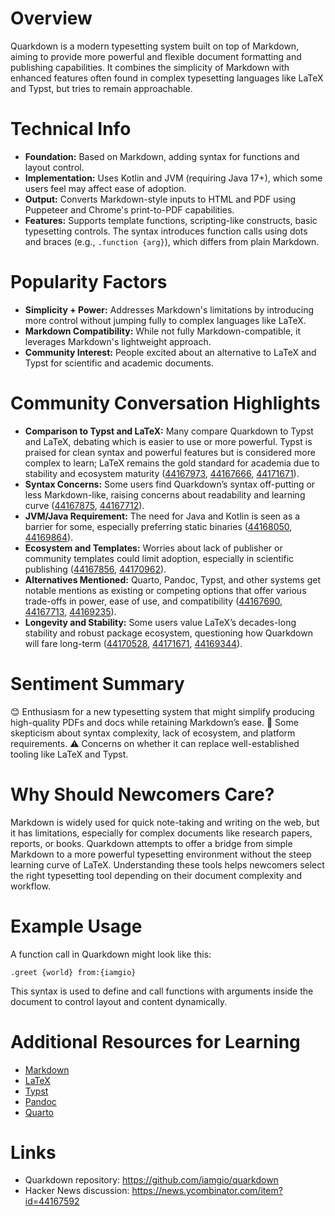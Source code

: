 # Overview
Quarkdown is a modern typesetting system built on top of Markdown, aiming to provide more powerful and flexible document formatting and publishing capabilities. It combines the simplicity of Markdown with enhanced features often found in complex typesetting languages like LaTeX and Typst, but tries to remain approachable.

# Technical Info
- **Foundation:** Based on Markdown, adding syntax for functions and layout control.
- **Implementation:** Uses Kotlin and JVM (requiring Java 17+), which some users feel may affect ease of adoption.
- **Output:** Converts Markdown-style inputs to HTML and PDF using Puppeteer and Chrome's print-to-PDF capabilities.
- **Features:** Supports template functions, scripting-like constructs, basic typesetting controls. The syntax introduces function calls using dots and braces (e.g., `.function {arg}`), which differs from plain Markdown.

# Popularity Factors
- **Simplicity + Power:** Addresses Markdown's limitations by introducing more control without jumping fully to complex languages like LaTeX.
- **Markdown Compatibility:** While not fully Markdown-compatible, it leverages Markdown's lightweight approach.
- **Community Interest:** People excited about an alternative to LaTeX and Typst for scientific and academic documents.

# Community Conversation Highlights
- **Comparison to Typst and LaTeX:** Many compare Quarkdown to Typst and LaTeX, debating which is easier to use or more powerful. Typst is praised for clean syntax and powerful features but is considered more complex to learn; LaTeX remains the gold standard for academia due to stability and ecosystem maturity ([44167973](https://news.ycombinator.com/item?id=44167973), [44167666](https://news.ycombinator.com/item?id=44167666), [44171671](https://news.ycombinator.com/item?id=44171671)).
- **Syntax Concerns:** Some users find Quarkdown’s syntax off-putting or less Markdown-like, raising concerns about readability and learning curve ([44167875](https://news.ycombinator.com/item?id=44167875), [44167712](https://news.ycombinator.com/item?id=44167712)).
- **JVM/Java Requirement:** The need for Java and Kotlin is seen as a barrier for some, especially preferring static binaries ([44168050](https://news.ycombinator.com/item?id=44168050), [44169864](https://news.ycombinator.com/item?id=44169864)).
- **Ecosystem and Templates:** Worries about lack of publisher or community templates could limit adoption, especially in scientific publishing ([44167856](https://news.ycombinator.com/item?id=44167856), [44170962](https://news.ycombinator.com/item?id=44170962)).
- **Alternatives Mentioned:** Quarto, Pandoc, Typst, and other systems get notable mentions as existing or competing options that offer various trade-offs in power, ease of use, and compatibility ([44167690](https://news.ycombinator.com/item?id=44167690), [44167713](https://news.ycombinator.com/item?id=44167713), [44169235](https://news.ycombinator.com/item?id=44169235)).
- **Longevity and Stability:** Some users value LaTeX’s decades-long stability and robust package ecosystem, questioning how Quarkdown will fare long-term ([44170528](https://news.ycombinator.com/item?id=44170528), [44171671](https://news.ycombinator.com/item?id=44171671), [44169344](https://news.ycombinator.com/item?id=44169344)).

# Sentiment Summary
😊 Enthusiasm for a new typesetting system that might simplify producing high-quality PDFs and docs while retaining Markdown’s ease.
🤔 Some skepticism about syntax complexity, lack of ecosystem, and platform requirements.
⚠️ Concerns on whether it can replace well-established tooling like LaTeX and Typst.

# Why Should Newcomers Care?
Markdown is widely used for quick note-taking and writing on the web, but it has limitations, especially for complex documents like research papers, reports, or books. Quarkdown attempts to offer a bridge from simple Markdown to a more powerful typesetting environment without the steep learning curve of LaTeX. Understanding these tools helps newcomers select the right typesetting tool depending on their document complexity and workflow.

# Example Usage
A function call in Quarkdown might look like this:

    .greet {world} from:{iamgio}

This syntax is used to define and call functions with arguments inside the document to control layout and content dynamically.

# Additional Resources for Learning
- [Markdown](https://www.google.com/search?q=markdown)
- [LaTeX](https://www.google.com/search?q=latex+typesetting)
- [Typst](https://www.google.com/search?q=typst+typesetting)
- [Pandoc](https://www.google.com/search?q=pandoc)
- [Quarto](https://www.google.com/search?q=quarto+document+system)

# Links
- Quarkdown repository: https://github.com/iamgio/quarkdown
- Hacker News discussion: https://news.ycombinator.com/item?id=44167592